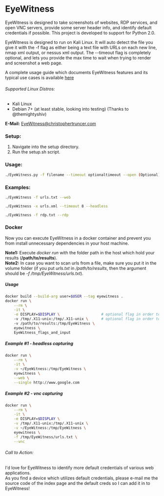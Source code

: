 EyeWitness
======

EyeWitness is designed to take screenshots of websites, RDP services, and open VNC servers, provide some server header info, and identify default credentials if possible. This project is developed to support for Python 2.0.

EyeWitness is designed to run on Kali Linux. It will auto detect the file you give it with the -f flag as either being a text file with URLs on each new line, nmap xml output, or nessus xml output.  The --timeout flag is completely optional, and lets you provide the max time to wait when trying to render and screenshot a web page.

A complete usage guide which documents EyeWitness features and its typical use cases is available [here](https://www.christophertruncer.com/eyewitness-usage-guide/)

###### Supported Linux Distros:
* Kali Linux
* Debian 7+ (at least stable, looking into testing) (Thanks to @themightyshiv)


**E-Mail:** [EyeWitness@christophertruncer.com](EyeWitness@christophertruncer.com)

### Setup:
1. Navigate into the setup directory.
2. Run the setup.sh script.

### Usage:
```bash
./EyeWitness.py -f filename --timeout optionaltimeout --open (Optional)
```

### Examples:
```bash
./EyeWitness -f urls.txt --web

./EyeWitness -x urls.xml --timeout 8 --headless

./EyeWitness -f rdp.txt --rdp
```

### Docker
Now you can execute EyeWitness in a docker container and prevent you from install unnecessary dependencies in your host machine.

**Note1:** Execute *docker run* with the folder path in the host which hold your results (**/path/to/results**).    
**Note2:** In case you want to scan urls from a file, make sure you put it in the volume folder (if you put *urls.txt* in */path/to/results*, then the argument should be *-f /tmp/EyeWitness/urls.txt*).

##### Usage
```bash
docker build --build-arg user=$USER --tag eyewitness .
docker run \
    --rm \
    -it \
    -e DISPLAY=$DISPLAY \                   # optional flag in order to use vnc protocol
    -v /tmp/.X11-unix:/tmp/.X11-unix \      # optional flag in order to use vnc protocol
    -v /path/to/results:/tmp/EyeWitness \
    eyewitness \
    EyeWitness_flags_and_input
```

##### Example #1 - headless capturing
```bash
docker run \
    --rm \
    -it \
    -v ~/EyeWitness:/tmp/EyeWitness \
    eyewitness \
    --web \
    --single http://www.google.com
```

##### Example #2 - vnc capturing
```bash
docker run \
    --rm \
    -it \
    -e DISPLAY=$DISPLAY \
    -v /tmp/.X11-unix:/tmp/.X11-unix \
    -v ~/EyeWitness:/tmp/EyeWitness \
    eyewitness \
    -f /tmp/EyeWitness/urls.txt \
    --vnc
```

###### Call to Action:
I'd love for EyeWitness to identify more default credentials of various web applications.  
As you find a device which utilizes default credentials, please e-mail me the source code of the index page and the default creds so I can add it in to EyeWitness!
